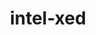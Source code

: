 ---
title: "intel-xed"
layout: cache
categories: [package, develop-2024-12-08]
meta: {"versions": ["2024.05.20"], "compilers": ["gcc@=11.4.0"], "oss": ["ubuntu22.04"], "platforms": ["linux"], "targets": ["x86_64_v3"], "stacks": ["e4s", "e4s-rocm-external", "root"], "num_specs": 2, "num_specs_by_stack": {"root": 2, "e4s": 2, "e4s-rocm-external": 1}}
spec_details: [{"hash": "lrlgbgfr6lfutqlmrlaemdihqgfckoe5", "compiler": "gcc@=11.4.0", "versions": ["2024.05.20"], "os": "ubuntu22.04", "platform": "linux", "target": "x86_64_v3", "variants": ["build_system=generic", "~debug", "+deprecated-includes", "~examples", "+optimize", "+pic"], "stacks": ["root", "e4s"], "size": "-", "tarball": "https://binaries.spack.io/develop-2024-12-08/build_cache/linux-ubuntu22.04-x86_64_v3/gcc-11.4.0/intel-xed-2024.05.20/linux-ubuntu22.04-x86_64_v3-gcc-11.4.0-intel-xed-2024.05.20-lrlgbgfr6lfutqlmrlaemdihqgfckoe5.spack"}, {"hash": "6vovxdekqibchnxpmxzpjlcwr6af6czc", "compiler": "gcc@=11.4.0", "versions": ["2024.05.20"], "os": "ubuntu22.04", "platform": "linux", "target": "x86_64_v3", "variants": ["build_system=generic", "~debug", "+deprecated-includes", "~examples", "+optimize", "+pic"], "stacks": ["e4s-rocm-external", "root", "e4s"], "size": "-", "tarball": "https://binaries.spack.io/develop-2024-12-08/build_cache/linux-ubuntu22.04-x86_64_v3/gcc-11.4.0/intel-xed-2024.05.20/linux-ubuntu22.04-x86_64_v3-gcc-11.4.0-intel-xed-2024.05.20-6vovxdekqibchnxpmxzpjlcwr6af6czc.spack"}]
---